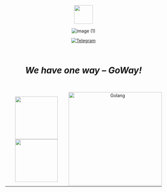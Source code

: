 <div align="center">
  <br>
  <br>
  <br>
  <br>
  <br>
  <a href="https://wangchujiang.com/">
    <img width="60" height="60" src="https://github.com/MrDjeb/MrDjeb/assets/45202102/3278e398-e610-423e-9492-53c2f6d053d0"/>
  </a>

![image (1)](https://github.com/MrDjeb/MrDjeb/assets/45202102/6a1ce204-566f-4a1a-a80c-cd706adf704a)

[![Telegram](https://img.shields.io/badge/-Telegram-090909?style=for-the-badge&logo=telegram&logoColor=27A0D9)](https://t.me/mrdjeb)
  
  <br>
  <h1 align='center'><i>  We have one way – GoWay!</i></h1>
  <p>
  </p>
  <br>
  <br>

  
<img align="right"  width="300" alt="Golang" src="https://gophercises.com/img/gophercises_jumping.gif">

<a href="https://www.adamalston.com/"><img height="137px" src="https://github-readme-stats.vercel.app/api?username=MrDjeb&hide_title=true&hide_border=true&show_icons=true&include_all_commits=true&count_private=true&line_height=21&text_color=000&icon_color=000&bg_color=0,ea6161,ffc64d,fffc4d,52fa5a&theme=graywhite" /><!-- wi*quL3fcV --><img height="137px" src="https://github-readme-stats.vercel.app/api/top-langs/?username=MrDjeb&hide=html&hide_title=true&hide_border=true&layout=compact&langs_count=6&exclude_repo=comp426,Redventures-Movie-Quotes&text_color=000&icon_color=fff&bg_color=0,52fa5a,4dfcff,c64dff&theme=graywhite" /></a>


---

